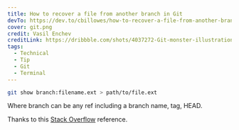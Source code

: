 ```yaml
---
title: How to recover a file from another branch in Git
devTo: https://dev.to/cbillowes/how-to-recover-a-file-from-another-branch-in-git-30p
cover: git.png
credit: Vasil Enchev
creditLink: https://dribbble.com/shots/4037272-Git-monster-illustration/attachments/925202
tags:
  - Technical
  - Tip
  - Git
  - Terminal
---
```


```bash
git show branch:filename.ext > path/to/file.ext
```

Where branch can be any ref including a branch name, tag, HEAD.

Thanks to this [Stack Overflow](https://stackoverflow.com/questions/7856416/view-a-file-in-a-different-git-branch-without-changing-branches) reference.
